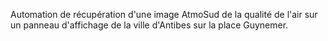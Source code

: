 Automation de récupération d'une image AtmoSud de la qualité de l'air sur un panneau d'affichage de la ville d'Antibes sur la place Guynemer.
